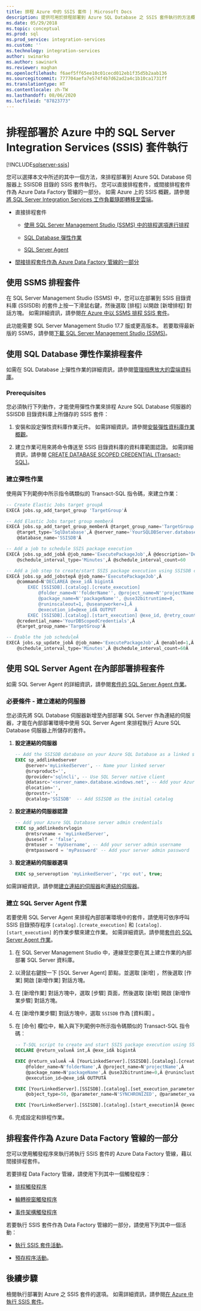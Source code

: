 ```yaml
---
title: 排程 Azure 中的 SSIS 套件 | Microsoft Docs
description: 提供可用於排程部署到 Azure SQL Database 之 SSIS 套件執行的方法概觀。
ms.date: 05/29/2018
ms.topic: conceptual
ms.prod: sql
ms.prod_service: integration-services
ms.custom: ''
ms.technology: integration-services
author: swinarko
ms.author: sawinark
ms.reviewer: maghan
ms.openlocfilehash: f6aef5ff65ee10c01cecd012eb1f35d5b2aab136
ms.sourcegitcommit: 777704aefa7e574f4b7d62ad2a4c1b10ca1731ff
ms.translationtype: HT
ms.contentlocale: zh-TW
ms.lasthandoff: 08/06/2020
ms.locfileid: "87823773"
---
```

# <a name="schedule-the-execution-of-sql-server-integration-services-ssis-packages-deployed-in-azure"></a>排程部署於 Azure 中的 SQL Server Integration Services (SSIS) 套件執行

[!INCLUDE[sqlserver-ssis](../../includes/applies-to-version/sqlserver-ssis.md)]



您可以選擇本文中所述的其中一個方法，來排程部署到 Azure SQL Database 伺服器上 SSISDB 目錄的 SSIS 套件執行。 您可以直接排程套件，或間接排程套件作為 Azure Data Factory 管線的一部分。 如需 Azure 上的 SSIS 概觀，請參閱[將 SQL Server Integration Services 工作負載隨即轉移至雲端](ssis-azure-lift-shift-ssis-packages-overview.md)。

- 直接排程套件

  - [使用 SQL Server Management Studio (SSMS) 中的排程選項進行排程](#ssms)

  - [SQL Database 彈性作業](#elastic)

  - [SQL Server Agent](#agent)

- [間接排程套件作為 Azure Data Factory 管線的一部分](#activity)


## <a name="schedule-a-package-with-ssms"></a><a name="ssms"></a> 使用 SSMS 排程套件

在 SQL Server Management Studio (SSMS) 中，您可以在部署到 SSIS 目錄資料庫 (SSISDB) 的套件上按一下滑鼠右鍵，然後選取 [排程]  以開啟 [新增排程]  對話方塊。 如需詳細資訊，請參閱[在 Azure 中以 SSMS 排程 SSIS 套件](ssis-azure-schedule-packages-ssms.md)。

此功能需要 SQL Server Management Studio 17.7 版或更高版本。 若要取得最新版的 SSMS，請參閱[下載 SQL Server Management Studio (SSMS)](../../ssms/download-sql-server-management-studio-ssms.md)。

## <a name="schedule-a-package-with-sql-database-elastic-jobs"></a><a name="elastic"></a> 使用 SQL Database 彈性作業排程套件

如需在 SQL Database 上彈性作業的詳細資訊，請參閱[管理相應放大的雲端資料庫](https://docs.microsoft.com/azure/sql-database/sql-database-elastic-jobs-overview)。

### <a name="prerequisites"></a>Prerequisites

您必須執行下列動作，才能使用彈性作業來排程 Azure SQL Database 伺服器的 SSISDB 目錄資料庫上所儲存的 SSIS 套件：

1.  安裝和設定彈性資料庫作業元件。 如需詳細資訊，請參閱[安裝彈性資料庫作業概觀](https://docs.microsoft.com/azure/sql-database/sql-database-elastic-jobs-service-installation)。

2. 建立作業可用來將命令傳送至 SSIS 目錄資料庫的資料庫範圍認證。 如需詳細資訊，請參閱 [CREATE DATABASE SCOPED CREDENTIAL (Transact-SQL)](../../t-sql/statements/create-database-scoped-credential-transact-sql.md)。

### <a name="create-an-elastic-job"></a>建立彈性作業

使用與下列範例中所示指令碼類似的 Transact-SQL 指令碼，來建立作業：

```sql
-- Create Elastic Jobs target groupÂ 
EXECÂ jobs.sp_add_target_group 'TargetGroup'Â 

-- Add Elastic Jobs target group memberÂ 
EXECÂ jobs.sp_add_target_group_memberÂ @target_group_name='TargetGroup',Â 
    @target_type='SqlDatabase',Â @server_name='YourSQLDBServer.database.windows.net',
    @database_name='SSISDB'Â 

-- Add a job to schedule SSIS package execution
EXECÂ jobs.sp_add_jobÂ @job_name='ExecutePackageJob',Â @description='Description',Â 
    @schedule_interval_type='Minutes',Â @schedule_interval_count=60

-- Add a job step to create/start SSIS package execution using SSISDB catalog stored procedures
EXECÂ jobs.sp_add_jobstepÂ @job_name='ExecutePackageJob',Â 
    @command=N'DECLAREÂ @exe_idÂ bigintÂ 
        EXEC [SSISDB].[catalog].[create_execution]
            @folder_name=N''folderName'', @project_name=N''projectName'',
            @package_name=N''packageName'', @use32bitruntime=0,
            @runinscaleout=1, @useanyworker=1,Â 
            @execution_id=@exe_idÂ OUTPUT       Â 
        EXEC [SSISDB].[catalog].[start_execution] @exe_id, @retry_count=0',Â 
    @credential_name='YourDBScopedCredentials',Â 
    @target_group_name='TargetGroup'Â 

-- Enable the job scheduleÂ 
EXECÂ jobs.sp_update_jobÂ @job_name='ExecutePackageJob',Â @enabled=1,Â 
    @schedule_interval_type='Minutes',Â @schedule_interval_count=60Â 
```

## <a name="schedule-a-package-with-sql-server-agent-on-premises"></a><a name="agent"></a> 使用 SQL Server Agent 在內部部署排程套件

如需 SQL Server Agent 的詳細資訊，請參閱[套件的 SQL Server Agent 作業](../packages/sql-server-agent-jobs-for-packages.md)。

### <a name="prerequisite---create-a-linked-server"></a>必要條件 - 建立連結的伺服器

您必須先將 SQL Database 伺服器新增至內部部署 SQL Server 作為連結的伺服器，才能在內部部署環境中使用 SQL Server Agent 來排程執行 Azure SQL Database 伺服器上所儲存的套件。

1.  **設定連結的伺服器**

    ```sql
    -- Add the SSISDB database on your Azure SQL Database as a linked server to your SQL Server on premises
    EXEC sp_addlinkedserver
        @server='myLinkedServer', -- Name your linked server
        @srvproduct='',     
        @provider='sqlncli', -- Use SQL Server native client
        @datasrc='<server_name>.database.windows.net', -- Add your Azure SQL Database server endpoint
        @location='',
        @provstr='',
        @catalog='SSISDB'  -- Add SSISDB as the initial catalog
    ```

2.  **設定連結的伺服器認證**

    ```sql
    -- Add your Azure SQL Database server admin credentials
    EXEC sp_addlinkedsrvlogin
        @rmtsrvname = 'myLinkedServer',
        @useself = 'false',
        @rmtuser = 'myUsername', -- Add your server admin username
        @rmtpassword = 'myPassword' -- Add your server admin password
    ```

3.  **設定連結的伺服器選項**

    ```sql
    EXEC sp_serveroption 'myLinkedServer', 'rpc out', true;
    ```

如需詳細資訊，請參閱[建立連結的伺服器](../../relational-databases/linked-servers/create-linked-servers-sql-server-database-engine.md)和[連結的伺服器](../../relational-databases/linked-servers/linked-servers-database-engine.md)。

### <a name="create-a-sql-server-agent-job"></a>建立 SQL Server Agent 作業

若要使用 SQL Server Agent 來排程內部部署環境中的套件，請使用可依序呼叫 SSIS 目錄預存程序 `[catalog].[create_execution]` 和 `[catalog].[start_execution]` 的作業步驟來建立作業。 如需詳細資訊，請參閱[套件的 SQL Server Agent 作業](../packages/sql-server-agent-jobs-for-packages.md)。

1.  在 SQL Server Management Studio 中，連線至您要在其上建立作業的內部部署 SQL Server 資料庫。

2.  以滑鼠右鍵按一下 [SQL Server Agent]  節點，並選取 [新增]  ，然後選取 [作業]  開啟 [新增作業]  對話方塊。

3.  在 [新增作業]  對話方塊中，選取 [步驟]  頁面，然後選取 [新增]  開啟 [新增作業步驟]  對話方塊。

4.  在 [新增作業步驟]  對話方塊中，選取 `SSISDB` 作為 [資料庫]  。

5.  在 [命令]  欄位中，輸入與下列範例中所示指令碼類似的 Transact-SQL 指令碼：

    ```sql
    -- T-SQL script to create and start SSIS package execution using SSISDB stored procedures
    DECLARE @return_valueÂ int,Â @exe_idÂ bigintÂ 

    EXEC @return_valueÂ =Â [YourLinkedServer].[SSISDB].[catalog].[create_execution]Â 
        @folder_name=N'folderName',Â @project_name=N'projectName',Â 
        @package_name=N'packageName',Â @use32bitruntime=0,Â @runincluster=1,Â @useanyworker=1,
        @execution_id=@exe_idÂ OUTPUTÂ 

    EXEC [YourLinkedServer].[SSISDB].[catalog].[set_execution_parameter_value] @exe_id,
        @object_type=50, @parameter_name=N'SYNCHRONIZED', @parameter_value=1

    EXEC [YourLinkedServer].[SSISDB].[catalog].[start_execution]Â @execution_id=@exe_id
    ```

6.  完成設定和排程作業。

## <a name="schedule-a-package-as-part-of-an-azure-data-factory-pipeline"></a><a name="activity"></a> 排程套件作為 Azure Data Factory 管線的一部分

您可以使用觸發程序來執行將執行 SSIS 套件的 Azure Data Factory 管線，藉以間接排程套件。

若要排程 Data Factory 管線，請使用下列其中一個觸發程序：

- [排程觸發程序](https://docs.microsoft.com/azure/data-factory/how-to-create-schedule-trigger)

- [輪轉視窗觸發程序](https://docs.microsoft.com/azure/data-factory/how-to-create-tumbling-window-trigger)

- [事件架構觸發程序](https://docs.microsoft.com/azure/data-factory/how-to-create-event-trigger)

若要執行 SSIS 套件作為 Data Factory 管線的一部分，請使用下列其中一個活動：

- [執行 SSIS 套件活動](https://docs.microsoft.com/azure/data-factory/how-to-invoke-ssis-package-ssis-activity)。

- [預存程序活動](https://docs.microsoft.com/azure/data-factory/how-to-invoke-ssis-package-stored-procedure-activity)。

## <a name="next-steps"></a>後續步驟

檢閱執行部署到 Azure 之 SSIS 套件的選項。 如需詳細資訊，請參閱[在 Azure 中執行 SSIS 套件](ssis-azure-run-packages.md)。
